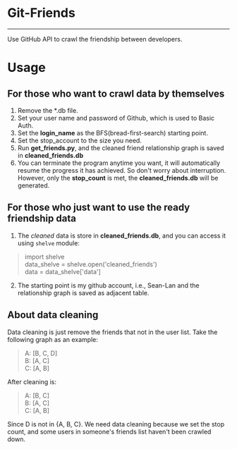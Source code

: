 # Git-Friends
----------------
Use GitHub API to crawl the friendship between developers.

# Usage
## For those who want to crawl data by themselves
1. Remove the *.db file.
2. Set your user name and password of Github, which is used to Basic Auth.
3. Set the **login_name** as the BFS(bread-first-search) starting point.
4. Set the stop_account to the size you need.
5. Run **get_friends.py**, and the cleaned friend relationship graph is saved in **cleaned_friends.db**
6. You can terminate the program anytime you want, it will automatically resume the progress it has achieved. So don't worry about interruption. However, only the **stop_count** is met, the **cleaned_friends.db** will be generated.

## For those who just want to use the ready friendship data
1. The *cleaned* data is store in **cleaned_friends.db**, and you can access it using `shelve` module:  
> import shelve  
> data_shelve = shelve.open('cleaned_friends')  
> data = data_shelve['data']

2. The starting point is my github account, i.e., Sean-Lan and the relationship graph is saved as adjacent table.

## About data cleaning
Data cleaning is just remove the friends that not in the user list. Take the following graph as an example:
> A: [B, C, D]  
> B: [A, C]  
> C: [A, B]  

After cleaning is:  
> A: [B, C]  
> B: [A, C]  
> C: [A, B]  

Since D is not in {A, B, C}. We need data cleaning because we set the stop count, and some users in someone's friends list haven't been crawled down.



